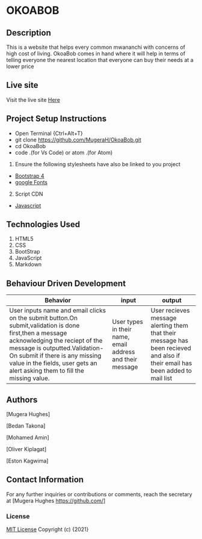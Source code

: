 # OKOABOB

## Description

This is a website that helps every common mwananchi with concerns of high cost of living. OkoaBob comes in hand where it will help in terms of telling everyone the nearest location that everyone can buy their needs at a lower price

## Live site

Visit the live site [Here](mugerah.github.io/okoabob/)

## Project Setup Instructions

- Open Terminal {Ctrl+Alt+T}
- git clone https://github.com/MugeraH/OkoaBob.git
- cd OkoaBob
- code .(for Vs Code) or atom .(for Atom)

1. Ensure the following stylesheets have also be linked to you project

- [Bootstrap 4](https://maxcdn.bootstrapcdn.com/bootstrap/4.0.0/css/bootstrap.min.css)
- [google Fonts](https://use.fontawesome.com/releases/v5.5.0/css/all.css)

2. Script CDN

- [Javascript](https://ajax.googleapis.com/ajax/libs/jquery/3.5.1/jquery.min.js)

## Technologies Used

1. HTML5
2. CSS
3. BootStrap
4. JavaScript
5. Markdown

## Behaviour Driven Development

| Behavior                                                                                                                                                                                                                                                                                   | input                                                     | output                                                                                                                       |
| ------------------------------------------------------------------------------------------------------------------------------------------------------------------------------------------------------------------------------------------------------------------------------------------ | --------------------------------------------------------- | ---------------------------------------------------------------------------------------------------------------------------- |
| User inputs name and email clicks on the submit button.On submit,validation is done first,then a message acknowledging the reciept of the message is outputted.Validation-On submit if there is any missing value in the fields, user gets an alert asking them to fill the missing value. | User types in their name, email address and their message | User recieves message alerting them that their message has been recieved and also if their email has been added to mail list |

## Authors

[Mugera Hughes]

[Bedan Takona]

[Mohamed Amin]

[Oliver Kiplagat]

[Eston Kagwima]

## Contact Information

For any further inquiries or contributions or comments, reach the secretary at [Mugera Hughes https://github.com/]

### License

[MIT License](https://github.com/MugeraH/OkoaBob/blob/main/license) Copyright (c) {2021}
